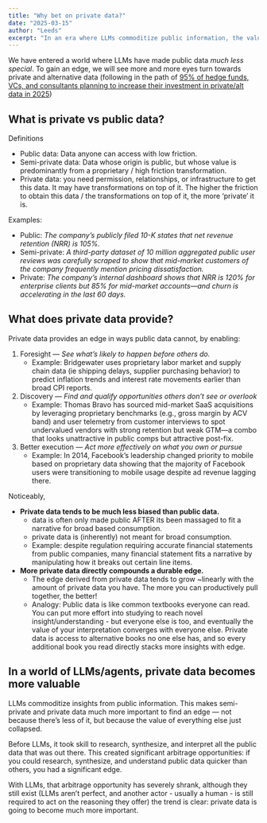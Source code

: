 ```yaml
---
title: "Why bet on private data?"
date: "2025-03-15"
author: "Leeds"
excerpt: "In an era where LLMs commoditize public information, the value of private and semi-private data is rising."
---
```


We have entered a world where LLMs have made public data _much less special_. To gain an edge, we will see more and more eyes turn towards private and alternative data (following in the path of [95% of hedge funds, VCs, and consultants planning to increase their investment in private/alt data in 2025](https://www.businessinsider.com/hedge-funds-spend-even-more-alternative-data-2024-9))

## What is private vs public data?

Definitions

- Public data: Data anyone can access with low friction.
- Semi-private data: Data whose origin is public, but whose value is predominantly from a proprietary / high friction transformation.
- Private data: you need permission, relationships, or infrastructure to get this data. It may have transformations on top of it. The higher the friction to obtain this data / the transformations on top of it, the more ‘private’ it is.

Examples:

- Public: _The company’s publicly filed 10-K states that net revenue retention (NRR) is 105%._
- Semi-private: _A third-party dataset of 10 million aggregated public user reviews was carefully scraped to show that mid-market customers of the company frequently mention pricing dissatisfaction._
- Private: _The company’s internal dashboard shows that NRR is 120% for enterprise clients but 85% for mid-market accounts—and churn is accelerating in the last 60 days._

## What does private data provide?

Private data provides an edge in ways public data cannot, by enabling:

1. Foresight — _See what’s likely to happen before others do._
   - Example: Bridgewater uses proprietary labor market and supply chain data (ie shipping delays, supplier purchasing behavior) to predict inflation trends and interest rate movements earlier than broad CPI reports.
2. Discovery — _Find and qualify opportunities others don’t see or overlook_
   - Example: Thomas Bravo has sourced mid-market SaaS acquisitions by leveraging proprietary benchmarks (e.g., gross margin by ACV band) and user telemetry from customer interviews to spot undervalued vendors with strong retention but weak GTM—a combo that looks unattractive in public comps but attractive post-fix.
3. Better execution — _Act more effectively on what you own or pursue_
   - Example: In 2014, Facebook’s leadership changed priority to mobile based on proprietary data showing that the majority of Facebook users were transitioning to mobile usage despite ad revenue lagging there.

Noticeably,

- **Private data tends to be much less biased than public data.**
  - data is often only made public AFTER its been massaged to fit a narrative for broad based consumption.
  - private data is (inherently) not meant for broad consumption.
  - Example: despite regulation requiring accurate financial statements from public companies, many financial statement fits a narrative by manipulating how it breaks out certain line items.
- **More private data directly compounds a durable edge.**
  - The edge derived from private data tends to grow ~linearly with the amount of private data you have. The more you can productively pull together, the better!
  - Analogy: Public data is like common textbooks everyone can read. You can put more effort into studying to reach novel insight/understanding - but everyone else is too, and eventually the value of your interpretation converges with everyone else. Private data is access to alternative books no one else has, and so every additional book you read directly stacks more insights with edge.

## In a world of LLMs/agents, private data becomes more valuable

LLMs commoditize insights from public information. This makes semi-private and private data much more important to find an edge — not because there’s less of it, but because the value of everything else just collapsed.

Before LLMs, it took skill to research, synthesize, and interpret all the public data that was out there. This created significant arbitrage opportunities: if you could research, synthesize, and understand public data quicker than others, you had a significant edge.

With LLMs, that arbitrage opportunity has severely shrank, although they still exist (LLMs aren’t perfect, and another actor - usually a human - is still required to act on the reasoning they offer) the trend is clear: private data is going to become much more important.
